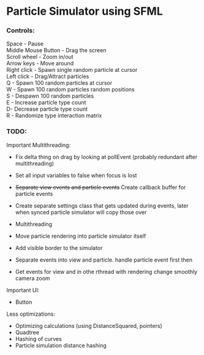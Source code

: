 # Particle Simulator using SFML

### Controls:
Space - Pause\
Middle Mouse Button - Drag the screen\
Scroll wheel - Zoom in/out\
Arrow keys - Move around\
Right click - Spawn single random particle at cursor\
Left click - Drag/Attract particles\
Q - Spawn 100 random particles at cursor\
W - Spawn 100 random particles random positions\
S - Despawn 100 random particles\
E - Increase particle type count\
D- Decrease particle type count\
R - Randomize type interaction matrix

### TODO:
Important Multithreading:
- Fix delta thing on drag by looking at pollEvent (probably redundant after multithreading)
- Set all input variables to false when focus is lost
- ~~Separate view events and particle events~~ Create callback buffer for particle events
- Create separate settings class that gets updated during events, later when synced particle simulator will copy those over
- Multithreading
- Move particle rendering into particle simulator itself
- Add visible border to the simulator

- Separate events into view and particle. handle particle event first then 
- Get events for view and in othe rthread with rendering change smoothly camera zoom

Important UI:
- Button

Less optimizations:
- Optimizing calculations (using DistanceSquared, pointers)
- Quadtree
- Hashing of curves
- Particle simulation distance hashing
